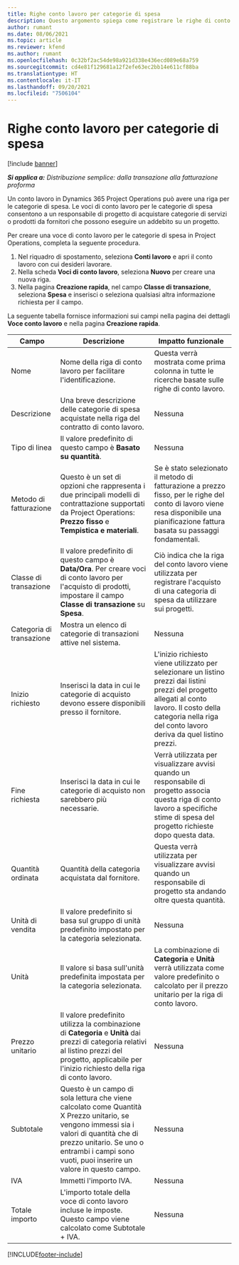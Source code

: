 ```yaml
---
title: Righe conto lavoro per categorie di spesa
description: Questo argomento spiega come registrare le righe di conto lavoro per le spese e utilizzare i campi per registrare l'acquisto di prodotti dai fornitori.
author: rumant
ms.date: 08/06/2021
ms.topic: article
ms.reviewer: kfend
ms.author: rumant
ms.openlocfilehash: 0c32bf2ac54de98a921d338e436ecd089e68a759
ms.sourcegitcommit: cd4e81f129681a12f2efe63ec2bb14e611cf88ba
ms.translationtype: HT
ms.contentlocale: it-IT
ms.lasthandoff: 09/20/2021
ms.locfileid: "7506104"
---
```

#  <a name="subcontract-lines-for-expense-categories"></a>Righe conto lavoro per categorie di spesa

[!include [banner](../../includes/dataverse-preview.md)]

_**Si applica a:** Distribuzione semplice: dalla transazione alla fatturazione proforma_

Un conto lavoro in Dynamics 365 Project Operations può avere una riga per le categorie di spesa. Le voci di conto lavoro per le categorie di spesa consentono a un responsabile di progetto di acquistare categorie di servizi o prodotti da fornitori che possono eseguire un addebito su un progetto.

Per creare una voce di conto lavoro per le categorie di spesa in Project Operations, completa la seguente procedura.

1. Nel riquadro di spostamento, seleziona **Conti lavoro** e apri il conto lavoro con cui desideri lavorare.
2. Nella scheda **Voci di conto lavoro**, seleziona **Nuovo** per creare una nuova riga.
3. Nella pagina **Creazione rapida**, nel campo **Classe di transazione**, seleziona **Spesa** e inserisci o seleziona qualsiasi altra informazione richiesta per il campo.

La seguente tabella fornisce informazioni sui campi nella pagina dei dettagli **Voce conto lavoro** e nella pagina **Creazione rapida**.

| **Campo** | **Descrizione** | **Impatto funzionale** |
| --- | --- | --- |
| Nome | Nome della riga di conto lavoro per facilitare l'identificazione. | Questa verrà mostrata come prima colonna in tutte le ricerche basate sulle righe di conto lavoro. |
| Descrizione | Una breve descrizione delle categorie di spesa acquistate nella riga del contratto di conto lavoro. | Nessuna |
|Tipo di linea | Il valore predefinito di questo campo è **Basato su quantità**. |Nessuna |
| Metodo di fatturazione | Questo è un set di opzioni che rappresenta i due principali modelli di contrattazione supportati da Project Operations: **Prezzo fisso** e **Tempistica e materiali**. | Se è stato selezionato il metodo di fatturazione a prezzo fisso, per le righe del conto di lavoro viene resa disponibile una pianificazione fattura basata su passaggi fondamentali. |
| Classe di transazione | Il valore predefinito di questo campo è **Data/Ora**. Per creare voci di conto lavoro per l'acquisto di prodotti, impostare il campo **Classe di transazione** su **Spesa**.  | Ciò indica che la riga del conto lavoro viene utilizzata per registrare l'acquisto di una categoria di spesa da utilizzare sui progetti. |
| Categoria di transazione | Mostra un elenco di categorie di transazioni attive nel sistema. |Nessuna |
| Inizio richiesto | Inserisci la data in cui le categorie di acquisto devono essere disponibili presso il fornitore. | L'inizio richiesto viene utilizzato per selezionare un listino prezzi dai listini prezzi del progetto allegati al conto lavoro. Il costo della categoria nella riga del conto lavoro deriva da quel listino prezzi. |
| Fine richiesta | Inserisci la data in cui le categorie di acquisto non sarebbero più necessarie. | Verrà utilizzata per visualizzare avvisi quando un responsabile di progetto associa questa riga di conto lavoro a specifiche stime di spesa del progetto richieste dopo questa data. |
| Quantità ordinata | Quantità della categoria acquistata dal fornitore. | Questa verrà utilizzata per visualizzare avvisi quando un responsabile di progetto sta andando oltre questa quantità.|
| Unità di vendita | Il valore predefinito si basa sul gruppo di unità predefinito impostato per la categoria selezionata. |Nessuna |
| Unità | Il valore si basa sull'unità predefinita impostata per la categoria selezionata.  | La combinazione di **Categoria** e **Unità** verrà utilizzata come valore predefinito o calcolato per il prezzo unitario per la riga di conto lavoro.  |
| Prezzo unitario | Il valore predefinito utilizza la combinazione di **Categoria** e **Unità** dai prezzi di categoria relativi al listino prezzi del progetto, applicabile per l'inizio richiesto della riga di conto lavoro. |Nessuna |
| Subtotale | Questo è un campo di sola lettura che viene calcolato come Quantità X Prezzo unitario, se vengono immessi sia i valori di quantità che di prezzo unitario. Se uno o entrambi i campi sono vuoti, puoi inserire un valore in questo campo. |Nessuna |
| IVA | Immetti l'importo IVA. |Nessuna |
| Totale importo | L'importo totale della voce di conto lavoro incluse le imposte. Questo campo viene calcolato come Subtotale + IVA. |Nessuna |


[!INCLUDE[footer-include](../../includes/footer-banner.md)]
